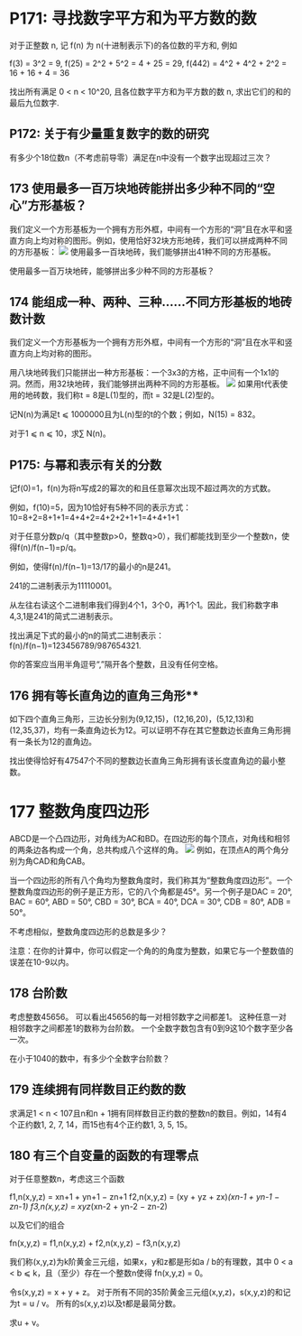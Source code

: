 # P171: 寻找数字平方和为平方数的数

对于正整数 n, 记 f(n) 为 n(十进制表示下)的各位数的平方和, 例如

f(3) = 3^2 = 9,
f(25) = 2^2 + 5^2 = 4 + 25 = 29,
f(442) = 4^2 + 4^2 + 2^2 = 16 + 16 + 4 = 36

找出所有满足 0 < n < 10^20, 且各位数字平方和为平方数的数 n, 求出它们的和的最后九位数字.





## P172: 关于有少量重复数字的数的研究

有多少个18位数n（不考虑前导零）满足在n中没有一个数字出现超过三次？




## 173 使用最多一百万块地砖能拼出多少种不同的“空心”方形基板？

我们定义一个方形基板为一个拥有方形外框，中间有一个方形的“洞”且在水平和竖直方向上均对称的图形。例如，使用恰好32块方形地砖，我们可以拼成两种不同的方形基板：
![](https://projecteuler.net/project/images/p173_square_laminas.gif)
使用最多一百块地砖，我们能够拼出41种不同的方形基板。

使用最多一百万块地砖，能够拼出多少种不同的方形基板？


## 174 能组成一种、两种、三种……不同方形基板的地砖数计数

我们定义一个方形基板为一个拥有方形外框，中间有一个方形的“洞”且在水平和竖直方向上均对称的图形。

用八块地砖我们只能拼出一种方形基板：一个3x3的方格，正中间有一个1x1的洞。然而，用32块地砖，我们能够拼出两种不同的方形基板。
![](https://projecteuler.net/project/images/p173_square_laminas.gif)
如果用t代表使用的地砖数，我们称t = 8是L(1)型的，而t = 32是L(2)型的。

记N(n)为满足t ⩽ 1000000且为L(n)型的t的个数；例如，N(15) = 832。

对于1 ⩽ n ⩽ 10，求∑ N(n)。

## P175: 与幂和表示有关的分数

记f(0)=1，f(n)为将n写成2的幂次的和且任意幂次出现不超过两次的方式数。

例如，f(10)=5，因为10恰好有5种不同的表示方式：
10=8+2=8+1+1=4+4+2=4+2+2+1+1=4+4+1+1

对于任意分数p/q（其中整数p>0，整数q>0），我们都能找到至少一个整数n，使得f(n)/f(n−1)=p/q。

例如，使得f(n)/f(n−1)=13/17的最小的n是241。

241的二进制表示为11110001。

从左往右读这个二进制串我们得到4个1，3个0，再1个1。因此，我们称数字串4,3,1是241的简式二进制表示。

找出满足下式的最小的n的简式二进制表示：
f(n)/f(n−1)=123456789/987654321.

你的答案应当用半角逗号“,”隔开各个整数，且没有任何空格。

## 176 拥有等长直角边的直角三角形**

如下四个直角三角形，三边长分别为(9,12,15)，(12,16,20)，(5,12,13)和(12,35,37)，均有一条直角边长为12。可以证明不存在其它整数边长直角三角形拥有一条长为12的直角边。

找出使得恰好有47547个不同的整数边长直角三角形拥有该长度直角边的最小整数。


# 177 **整数角度四边形**

ABCD是一个凸四边形，对角线为AC和BD。在四边形的每个顶点，对角线和相邻的两条边各构成一个角，总共构成八个这样的角。
![](https://projecteuler.net/project/images/p177_quad.gif)
例如，在顶点A的两个角分别为角CAD和角CAB。

当一个四边形的所有八个角均为整数角度时，我们称其为“整数角度四边形”。一个整数角度四边形的例子是正方形，它的八个角都是45°。另一个例子是DAC = 20°, BAC = 60°, ABD = 50°, CBD = 30°, BCA = 40°, DCA = 30°, CDB = 80°, ADB = 50°。

不考虑相似，整数角度四边形的总数是多少？

注意：在你的计算中，你可以假定一个角的的角度为整数，如果它与一个整数值的误差在10-9以内。

## 178 **台阶数**

考虑整数45656。
可以看出45656的每一对相邻数字之间都差1。
这种任意一对相邻数字之间都差1的数称为台阶数。
一个全数字数包含有0到9这10个数字至少各一次。

在小于1040的数中，有多少个全数字台阶数？

## 179 **连续拥有同样数目正约数的数**

求满足1 < n < 107且n和n + 1拥有同样数目正约数的整数n的数目。例如，14有4个正约数1, 2, 7, 14，而15也有4个正约数1, 3, 5, 15。

## 180 **有三个自变量的函数的有理零点**

对于任意整数n，考虑这三个函数

f1,n(x,y,z) = xn+1 + yn+1 − zn+1
f2,n(x,y,z) = (xy + yz + zx)*(xn-1 + yn-1 − zn-1)
f3,n(x,y,z) = xyz*(xn-2 + yn-2 − zn-2)

以及它们的组合

fn(x,y,z) = f1,n(x,y,z) + f2,n(x,y,z) − f3,n(x,y,z)

我们称(x,y,z)为k阶黄金三元组，如果x，y和z都是形如a / b的有理数，其中
0 < a < b ⩽ k，且（至少）存在一个整数n使得 fn(x,y,z) = 0。

令s(x,y,z) = x + y + z。
对于所有不同的35阶黄金三元组(x,y,z)，s(x,y,z)的和记为t = u / v。
所有的s(x,y,z)以及t都是最简分数。

求u + v。
